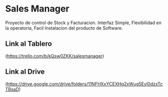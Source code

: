 # Sales Manager
Proyecto de control de Stock y Facturacion.
Interfaz Simple, Flexibilidad en la operatoria, Facil Instalacion del producto de Software.

## Link al Tablero
(https://trello.com/b/kQsw0ZKK/salesmanager)

## Link al Drive
(https://drive.google.com/drive/folders/11NFHXxYCEXHq2xWug5Eyl0dzxTcTBsaD)

